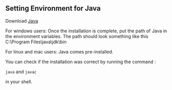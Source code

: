 ## Setting Environment for Java

Download [Java](https://java.com/en/download/)

For windows users: Once the installation is complete, put the path of Java in the environment variables. The path should look something like this C:\Program Files\java\jdk\bin

For linux and mac users: Java comes pre-installed.

You can check if the installation was correct by running the command :

`java` and `javac`

in your shell.

